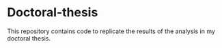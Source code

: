 # Doctoral-thesis
This repository contains code to replicate the results of the analysis in my doctoral thesis.
